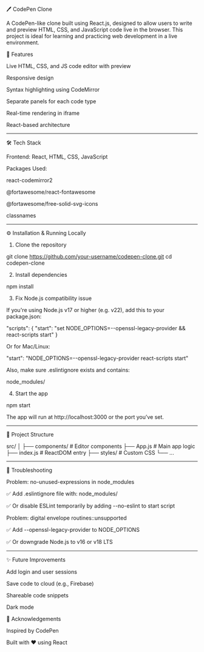 
🖊️ CodePen Clone

A CodePen-like clone built using React.js, designed to allow users to write and preview HTML, CSS, and JavaScript code live in the browser. This project is ideal for learning and practicing web development in a live environment.


🚀 Features

Live HTML, CSS, and JS code editor with preview

Responsive design

Syntax highlighting using CodeMirror

Separate panels for each code type

Real-time rendering in iframe

React-based architecture



---

🛠️ Tech Stack

Frontend: React, HTML, CSS, JavaScript

Packages Used:

react-codemirror2

@fortawesome/react-fontawesome

@fortawesome/free-solid-svg-icons

classnames




---

⚙️ Installation & Running Locally

1. Clone the repository

git clone https://github.com/your-username/codepen-clone.git
cd codepen-clone

2. Install dependencies

npm install

3. Fix Node.js compatibility issue

If you're using Node.js v17 or higher (e.g. v22), add this to your package.json:

"scripts": {
  "start": "set NODE_OPTIONS=--openssl-legacy-provider && react-scripts start"
}

Or for Mac/Linux:

"start": "NODE_OPTIONS=--openssl-legacy-provider react-scripts start"

Also, make sure .eslintignore exists and contains:

node_modules/

4. Start the app

npm start

The app will run at http://localhost:3000 or the port you’ve set.


---

📁 Project Structure

src/
│
├── components/     # Editor components
├── App.js          # Main app logic
├── index.js        # ReactDOM entry
├── styles/         # Custom CSS
└── ...


---

🐞 Troubleshooting

Problem: no-unused-expressions in node_modules

✅ Add .eslintignore file with: node_modules/

✅ Or disable ESLint temporarily by adding --no-eslint to start script


Problem: digital envelope routines::unsupported

✅ Add --openssl-legacy-provider to NODE_OPTIONS

✅ Or downgrade Node.js to v16 or v18 LTS



---

✨ Future Improvements

Add login and user sessions

Save code to cloud (e.g., Firebase)

Shareable code snippets

Dark mode


🙌 Acknowledgements

Inspired by CodePen

Built with ❤️ using React

